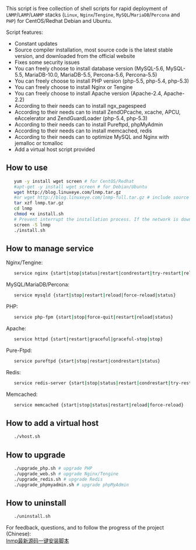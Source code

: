    This script is free collection of shell scripts for rapid deployment of `LNMP`/`LAMP`/`LANMP` stacks (`Linux`, `Nginx`/`Tengine`, `MySQL`/`MariaDB`/`Percona` and `PHP`) for CentOS/Redhat Debian and Ubuntu.

   Script features: 
- Constant updates 
- Source compiler installation, most source code is the latest stable version, and downloaded from the official website
- Fixes some security issues 
- You can freely choose to install database version (MySQL-5.6, MySQL-5.5, MariaDB-10.0, MariaDB-5.5, Percona-5.6, Percona-5.5)
- You can freely choose to install PHP version (php-5.5, php-5.4, php-5.3)
- You can freely choose to install Nginx or Tengine 
- You can freely choose to install Apache version (Apache-2.4, Apache-2.2) 
- According to their needs can to install ngx_pagespeed
- According to their needs can to install ZendOPcache, xcache, APCU, eAccelerator and ZendGuardLoader (php-5.4, php-5.3) 
- According to their needs can to install Pureftpd, phpMyAdmin
- According to their needs can to install memcached, redis
- According to their needs can to optimize MySQL and Nginx with jemalloc or tcmalloc 
- Add a virtual host script provided 

## How to use 

```bash
   yum -y install wget screen # for CentOS/Redhat
   #apt-get -y install wget screen # for Debian/Ubuntu 
   wget http://blog.linuxeye.com/lnmp.tar.gz
   #or wget http://blog.linuxeye.com/lnmp-full.tar.gz # include source packages
   tar xzf lnmp.tar.gz
   cd lnmp
   chmod +x install.sh
   # Prevent interrupt the installation process. If the network is down, you can execute commands `screen -r lnmp` network reconnect the installation window.
   screen -S lnmp
   ./install.sh
```

## How to manage service
Nginx/Tengine:
```bash
   service nginx {start|stop|status|restart|condrestart|try-restart|reload|force-reload|configtest}
```
MySQL/MariaDB/Percona:
```bash
   service mysqld {start|stop|restart|reload|force-reload|status}
```
PHP:
```bash
   service php-fpm {start|stop|force-quit|restart|reload|status}
```
Apache:
```bash
   service httpd {start|restart|graceful|graceful-stop|stop}
```
Pure-Ftpd:
```bash
   service pureftpd {start|stop|restart|condrestart|status}
```
Redis:
```bash
   service redis-server {start|stop|status|restart|condrestart|try-restart|reload|force-reload}
```
Memcached:
```bash
   service memcached {start|stop|status|restart|reload|force-reload}
```

## How to add a virtual host

```bash
   ./vhost.sh
```

## How to upgrade 
```bash
   ./upgrade_php.sh # upgrade PHP
   ./upgrade_web.sh # upgrade Nginx/Tengine
   ./upgrade_redis.sh # upgrade Redis 
   ./upgrade_phpmyadmin.sh # upgrade phpMyAdmin 
```

## How to uninstall 

```bash
   ./uninstall.sh
```

   For feedback, questions, and to follow the progress of the project (Chinese): <br />
   [lnmp最新源码一键安装脚本](http://blog.linuxeye.com/31.html)<br />
